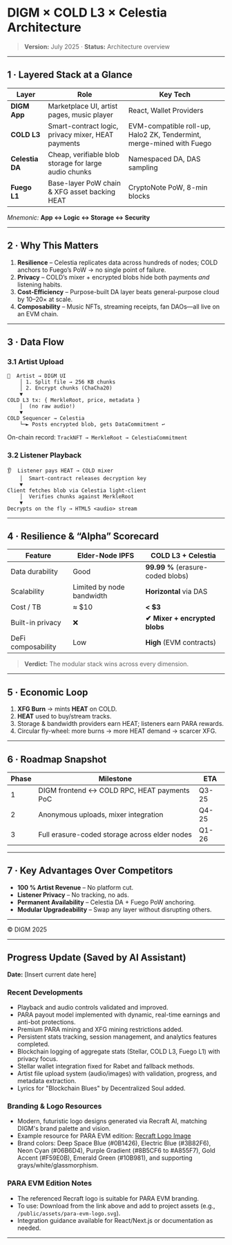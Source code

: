 # DIGM × COLD L3 × Celestia Architecture

> **Version:** July 2025 · **Status:** Architecture overview

---

## 1 · Layered Stack at a Glance

| Layer | Role | Key Tech |
|-------|------|----------|
| **DIGM App** | Marketplace UI, artist pages, music player | React, Wallet Providers |
| **COLD L3** | Smart-contract logic, privacy mixer, HEAT payments | EVM-compatible roll-up, Halo2 ZK, Tendermint, merge-mined with Fuego |
| **Celestia DA** | Cheap, verifiable blob storage for large audio chunks | Namespaced DA, DAS sampling |
| **Fuego L1** | Base-layer PoW chain & XFG asset backing HEAT | CryptoNote PoW, 8-min blocks |

*Mnemonic:* **App ↔︎ Logic ↔︎ Storage ↔︎ Security**

---

## 2 · Why This Matters

1. **Resilience** – Celestia replicates data across hundreds of nodes; COLD anchors to Fuego’s PoW → no single point of failure.
2. **Privacy** – COLD’s mixer + encrypted blobs hide both payments *and* listening habits.
3. **Cost-Efficiency** – Purpose-built DA layer beats general-purpose cloud by 10–20× at scale.
4. **Composability** – Music NFTs, streaming receipts, fan DAOs—all live on an EVM chain.

---

## 3 · Data Flow

### 3.1 Artist Upload

```text
🎤  Artist → DIGM UI
    │ 1. Split file → 256 KB chunks
    │ 2. Encrypt chunks (ChaCha20)
    ▼
COLD L3 tx: { MerkleRoot, price, metadata }
    │  (no raw audio!)
    ▼
COLD Sequencer → Celestia
    └─► Posts encrypted blob, gets DataCommitment ↩︎
```

On-chain record: `TrackNFT → MerkleRoot → CelestiaCommitment`

### 3.2 Listener Playback

```text
👂  Listener pays HEAT → COLD mixer
    │  Smart-contract releases decryption key
    ▼
Client fetches blob via Celestia light-client
    │  Verifies chunks against MerkleRoot
    ▼
Decrypts on the fly → HTML5 <audio> stream
```

---

## 4 · Resilience & “Alpha” Scorecard

| Feature | Elder-Node IPFS | **COLD L3 + Celestia** |
|---------|-----------------|-------------------------|
| Data durability | Good | **99.99 %** (erasure-coded blobs) |
| Scalability | Limited by node bandwidth | **Horizontal** via DAS |
| Cost / TB | ≈ $10 | **< $3** |
| Built-in privacy | ❌ | **✔ Mixer + encrypted blobs** |
| DeFi composability | Low | **High** (EVM contracts) |

> **Verdict:** The modular stack wins across every dimension.

---

## 5 · Economic Loop

1. **XFG Burn** → mints **HEAT** on COLD.  
2. **HEAT** used to buy/stream tracks.  
3. Storage & bandwidth providers earn HEAT; listeners earn PARA rewards.  
4. Circular fly-wheel: more burns → more HEAT demand → scarcer XFG.

---

## 6 · Roadmap Snapshot

| Phase | Milestone | ETA |
|-------|-----------|-----|
| 1 | DIGM frontend ↔︎ COLD RPC, HEAT payments PoC | Q3-25 |
| 2 | Anonymous uploads, mixer integration | Q4-25 |
| 3 | Full erasure-coded storage across elder nodes | Q1-26 |

---

## 7 · Key Advantages Over Competitors

* **100 % Artist Revenue** – No platform cut.  
* **Listener Privacy** – No tracking, no ads.  
* **Permanent Availability** – Celestia DA + Fuego PoW anchoring.  
* **Modular Upgradeability** – Swap any layer without disrupting others.

---

© DIGM 2025 

---

## Progress Update (Saved by AI Assistant)

**Date:** [Insert current date here]

### Recent Developments
- Playback and audio controls validated and improved.
- PARA payout model implemented with dynamic, real-time earnings and anti-bot protections.
- Premium PARA mining and XFG mining restrictions added.
- Persistent stats tracking, session management, and analytics features completed.
- Blockchain logging of aggregate stats (Stellar, COLD L3, Fuego L1) with privacy focus.
- Stellar wallet integration fixed for Rabet and fallback methods.
- Artist file upload system (audio/images) with validation, progress, and metadata extraction.
- Lyrics for "Blockchain Blues" by Decentralized Soul added.

### Branding & Logo Resources
- Modern, futuristic logo designs generated via Recraft AI, matching DIGM's brand palette and vision.
- Example resource for PARA EVM edition: [Recraft Logo Image](https://www.recraft.ai/community?imageId=d4b84cfe-cf4e-4768-9354-35ce96bc318e)
- Brand colors: Deep Space Blue (#0B1426), Electric Blue (#3B82F6), Neon Cyan (#06B6D4), Purple Gradient (#8B5CF6 to #A855F7), Gold Accent (#F59E0B), Emerald Green (#10B981), and supporting grays/white/glassmorphism.

### PARA EVM Edition Notes
- The referenced Recraft logo is suitable for PARA EVM branding.
- To use: Download from the link above and add to project assets (e.g., `/public/assets/para-evm-logo.svg`).
- Integration guidance available for React/Next.js or documentation as needed.

---
